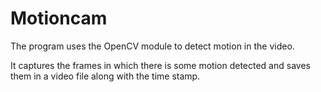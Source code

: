 # Motioncam
The program uses the OpenCV module to detect motion in the video.

It captures the frames in which there is some motion detected and saves them in a video file along with the time stamp. 
